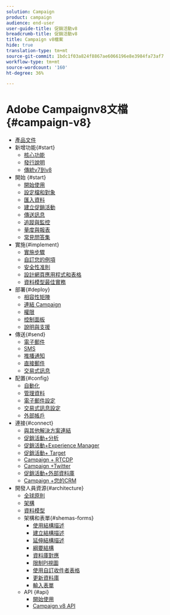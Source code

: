 ```yaml
---
solution: Campaign
product: campaign
audience: end-user
user-guide-title: 促銷活動v8
breadcrumb-title: 促銷活動v8
title: Campaign v8檔案
hide: true
translation-type: tm+mt
source-git-commit: 1bdc1f03a824f8867ae6066196e8e3984fa73af7
workflow-type: tm+mt
source-wordcount: '160'
ht-degree: 36%

---
```



# Adobe Campaignv8文檔{#campaign-v8}

+ [產品文件](campaign-home.md)
+ 新增功能{#start}
   + [核心功能](start/whats-new.md)
   + [發行說明](start/release-notes.md)
   + [傳統v7到v8](start/capability-matrix.md)
+ 開始 {#start}
   + [開始使用](start/get-started.md)
   + [設定檔和對象](start/audiences.md)
   + [匯入資料](start/import.md)
   + [建立促銷活動](start/campaigns.md)
   + [傳送訊息](start/create-message.md)
   + [追蹤與監控](start/tracking.md)
   + [量度與報表](start/reporting.md)
   + [常見問答集](start/campaign-faq.md)
+ 實施{#implement}
   + [實施步驟](start/implement.md)
   + [自訂您的例項](dev/customize.md)
   + [安全性准則](config/security.md)
   + [設計網頁應用程式和表格](dev/webapps.md)
   + [資料模型最佳實務](dev/datamodel-best-practices.md)
+ 部署{#deploy}
   + [相容性矩陣](start/compatibility-matrix.md)
   + [連結 Campaign](start/connect.md)
   + [權限](start/permissions.md)
   + [控制面板](config/self-service.md)
   + [說明與支援](start/support.md)
+ 傳送{#send}
   + [電子郵件](send/email.md)
   + [SMS](send/sms.md)
   + [推播通知](send/push.md)
   + [直接郵件](send/direct-mail.md)
   + [交易式訊息](send/transactional.md)
+ 配置{#config}
   + [自動化](config/workflows.md)
   + [管理資料](config/replication.md)
   + [電子郵件設定](config/email-settings.md)
   + [交易式訊息設定](config/transactional-msg-settings.md)
   + [外部帳戶](config/external-accounts.md)
+ 連接{#connect}
   + [與其他解決方案連結](connect/integration.md)
   + [促銷活動+分析](connect/ac-aa.md)
   + [促銷活動+Experience Manager](connect/ac-aem.md)
   + [促銷活動+ Target](connect/ac-at.md)
   + [Campaign + RTCDP](connect/ac-rtcdp.md)
   + [Campaign +Twitter](connect/ac-tw.md)
   + [促銷活動+外部資料庫](connect/fda.md)
   + [Campaign +您的CRM](connect/crm.md)
+ 開發人員資源{#architecture}
   + [全球原則](dev/general-architecture.md)
   + [架構](dev/architecture.md)
   + [資料模型](dev/datamodel.md)
   + 架構和表單{#shemas-forms}
      + [使用結構描述](dev/schemas.md)
      + [建立結構描述](dev/create-schema.md)
      + [延伸結構描述](dev/extend-schema.md)
      + [綱要結構](dev/schema-structure.md)
      + [資料庫對應](dev/database-mapping.md)
      + [限制PI視圖](dev/restrict-pi-view.md)
      + [使用自訂收件者表格](dev/custom-recipient.md)
      + [更新資料庫](dev/update-database-structure.md)
      + [輸入表單](dev/forms.md)
   + API {#api}
      + [開始使用](dev/api.md)
      + [Campaign v8 API](https://docs.adobe.com/content/help/en/campaign-classic/technicalresources/api/index.html)


